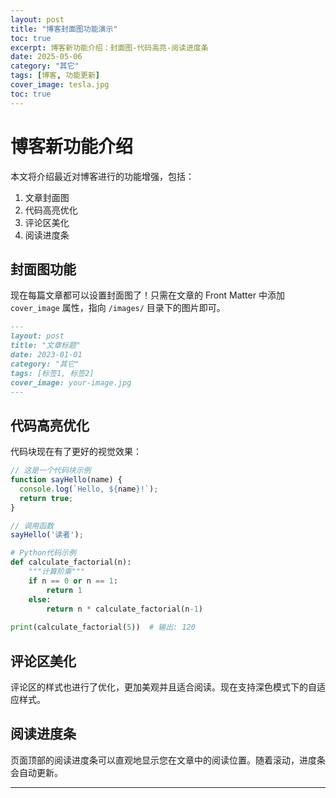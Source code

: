 ```yaml
---
layout: post
title: "博客封面图功能演示"
toc: true
excerpt: 博客新功能介绍：封面图-代码高亮-阅读进度条
date: 2025-05-06
category: "其它"
tags: [博客, 功能更新]
cover_image: tesla.jpg
toc: true
---
```


# 博客新功能介绍

本文将介绍最近对博客进行的功能增强，包括：

1. 文章封面图
2. 代码高亮优化
3. 评论区美化
4. 阅读进度条

## 封面图功能

现在每篇文章都可以设置封面图了！只需在文章的 Front Matter 中添加 `cover_image` 属性，指向 `/images/` 目录下的图片即可。

```markdown
---
layout: post
title: "文章标题"
date: 2023-01-01
category: "其它"
tags: [标签1, 标签2]
cover_image: your-image.jpg
---
```

## 代码高亮优化

代码块现在有了更好的视觉效果：

```javascript
// 这是一个代码块示例
function sayHello(name) {
  console.log(`Hello, ${name}!`);
  return true;
}

// 调用函数
sayHello('读者');
```

```python
# Python代码示例
def calculate_factorial(n):
    """计算阶乘"""
    if n == 0 or n == 1:
        return 1
    else:
        return n * calculate_factorial(n-1)
        
print(calculate_factorial(5))  # 输出: 120
```

## 评论区美化

评论区的样式也进行了优化，更加美观并且适合阅读。现在支持深色模式下的自适应样式。

## 阅读进度条

页面顶部的阅读进度条可以直观地显示您在文章中的阅读位置。随着滚动，进度条会自动更新。

---